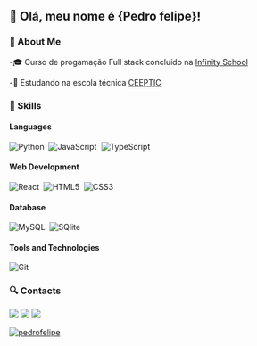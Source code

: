 ## 💜 Olá, meu nome é <strong>{Pedro felipe}!</strong>
<h3>🧐 About Me</h3>
-🎓 Curso de  progamação Full stack concluído  na <a href="https://infinityschool.com.br/?gad_source=1&gclid=CjwKCAjw15eqBhBZEiwAbDomEpJfLa29LdIfar1yMWU7SaZ3nqA4AW0lPsjrndBZy-FQjPNViOLx4RoCqJAQAvD_BwE">Infinity School</a>


-📕 Estudando na escola técnica  <a href="https://www.instagram.com/ceepticlaurodefreitas/">CEEPTIC</a>

<h3>🚀 Skills</h3>

#### Languages

![Python](https://img.shields.io/badge/Python-14354C?style=for-the-badge&logo=python&logoColor=white)&nbsp;
![JavaScript](https://img.shields.io/badge/javascript-%23323330.svg?style=for-the-badge&logo=javascript&logoColor=%23F7DF1E)&nbsp;
![TypeScript](https://img.shields.io/badge/typescript-%23007ACC.svg?style=for-the-badge&logo=typescript&logoColor=white)&nbsp;

#### Web Development
![React](https://img.shields.io/badge/react-%2320232a.svg?style=for-the-badge&logo=react&logoColor=%2361DAFB)&nbsp;
![HTML5](https://img.shields.io/badge/HTML5-E34F26?style=for-the-badge&logo=html5&logoColor=white)&nbsp;
![CSS3](https://img.shields.io/badge/CSS3-1572B6?style=for-the-badge&logo=css3&logoColor=white)&nbsp;

#### Database

![MySQL](https://img.shields.io/badge/MySQL-00000F?style=for-the-badge&logo=mysql&logoColor=white)&nbsp;
![SQlite](https://img.shields.io/badge/-SQlite-05122A?style=for-the-badge&logo=sqlite&logoColor=A8B9CC)&nbsp;

#### Tools and Technologies
![Git](https://img.shields.io/badge/-Git-05122A?style=for-the-badge&logo=git)&nbsp;


<h3>🔍 Contacts </h3>

<p align="left">
 

  <a href="https://www.linkedin.com/in/pedro-felipe-ferreira-da-silva-8245842a1?utm_source=share&utm_campaign=share_via&utm_content=profile&utm_medium=android_app" alt="LinkedIn">
  <img src="https://img.shields.io/badge/-Linkedin-0e76a8?style=flat-square&logo=Linkedin&logoColor=white&link=LINK-DO-SEU-LINKEDIN" /></a>

  <a href="https://wa.me/+55719970076" alt="WhatsApp">
  <img src="https://img.shields.io/badge/-WhatsApp-25d366?style=flat-square&labelColor=25d366&logo=whatsapp&logoColor=white&link=https://wa.me/+55719970076"/></a>

 

  <a href="https://www.instagram.com/pedro.zip7?igsh=MzRlODBiNWFlZA==" alt="Instagram">
  <img src="https://img.shields.io/badge/-Instagram-DF0174?style=flat-square&labelColor=DF0174&logo=instagram&logoColor=white&link=https://instagram.com/pedrof.exe?igshid=MzRlODBiNWFlZA=="/></a>
</p>

[![pedrofelipe](https://github-readme-stats.vercel.app/api/top-langs/?username=pedrofelipe&hide=html&layout=compact&theme=dark)](https://github.com/anuraghazra/github-readme-stats)

